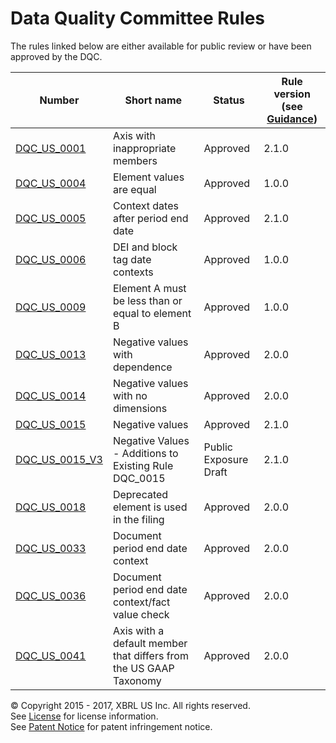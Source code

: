 # Data Quality Committee Rules

The rules linked below are either available for public review or have been approved by the DQC.

| Number | Short name | Status | Rule version (see [Guidance](../README.md)) |
| ----- | ----- | ----- | ----- |
| [DQC_US_0001](DQC_US_0001/DQC_0001.md) | Axis with inappropriate members | Approved | 2.1.0 |
| [DQC_US_0004](DQC_US_0004/DQC_0004.md) | Element values are equal | Approved | 1.0.0 |
| [DQC_US_0005](DQC_US_0005/DQC_0005.md) | Context dates after period end date | Approved | 2.1.0 |
| [DQC_US_0006](DQC_US_0006/DQC_0006.md) | DEI and block tag date contexts | Approved | 1.0.0 |
| [DQC_US_0009](DQC_US_0009/DQC_0009.md) | Element A must be less than or equal to element B | Approved | 1.0.0 |
| [DQC_US_0013](DQC_US_0013/DQC_0013.md) | Negative values with dependence | Approved | 2.0.0 |
| [DQC_US_0014](DQC_US_0014/DQC_0014.md) | Negative values with no dimensions | Approved | 2.0.0 |
| [DQC_US_0015](DQC_US_0015/DQC_0015.md) | Negative values | Approved | 2.1.0 |
| [DQC_US_0015_V3](DQC_US_0015/DQC_0015_V3.md) | Negative Values - Additions to Existing Rule DQC_0015 | Public Exposure Draft | 2.1.0 |
| [DQC_US_0018](DQC_US_0018/DQC_0018.md) | Deprecated element is used in the filing | Approved | 2.0.0 |
| [DQC_US_0033](DQC_US_0033/DQC_0033.md) | Document period end date context | Approved | 2.0.0   |
| [DQC_US_0036](DQC_US_0036/DQC_0036.md) | Document period end date context/fact value check | Approved | 2.0.0 |
| [DQC_US_0041](DQC_US_0041/DQC_0041.md) | Axis with a default member that differs from the US GAAP Taxonomy | Approved | 2.0.0 |

© Copyright 2015 - 2017, XBRL US Inc. All rights reserved.   
See [License](https://xbrl.us/dqc-license) for license information.  
See [Patent Notice](https://xbrl.us/dqc-patent) for patent infringement notice.
